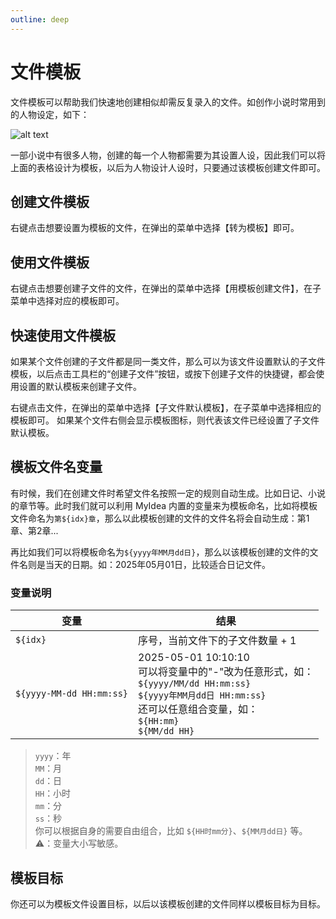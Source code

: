 ```yaml
---
outline: deep
---
```


# 文件模板

文件模板可以帮助我们快速地创建相似却需反复录入的文件。如创作小说时常用到的人物设定，如下：

![alt text](/images/file-template.png)

一部小说中有很多人物，创建的每一个人物都需要为其设置人设，因此我们可以将上面的表格设计为模板，以后为人物设计人设时，只要通过该模板创建文件即可。

## 创建文件模板

右键点击想要设置为模板的文件，在弹出的菜单中选择【转为模板】即可。

## 使用文件模板

右键点击想要创建子文件的文件，在弹出的菜单中选择【用模板创建文件】，在子菜单中选择对应的模板即可。

## 快速使用文件模板

如果某个文件创建的子文件都是同一类文件，那么可以为该文件设置默认的子文件模板，以后点击工具栏的“创建子文件”按钮，或按下创建子文件的快捷键，都会使用设置的默认模板来创建子文件。

右键点击文件，在弹出的菜单中选择【子文件默认模板】，在子菜单中选择相应的模板即可。
如果某个文件右侧会显示模板图标，则代表该文件已经设置了子文件默认模板。

## 模板文件名变量

有时候，我们在创建文件时希望文件名按照一定的规则自动生成。比如日记、小说的章节等。此时我们就可以利用 MyIdea 内置的变量来为模板命名，比如将模板文件命名为`第${idx}章`，那么以此模板创建的文件的文件名将会自动生成：第1章、第2章...

再比如我们可以将模板命名为`${yyyy年MM月dd日}`，那么以该模板创建的文件的文件名则是当天的日期。如：2025年05月01日，比较适合日记文件。

### 变量说明

| 变量 | 结果 |
| --- | --- |
| `${idx}` | 序号，当前文件下的子文件数量 + 1 |
| `${yyyy-MM-dd HH:mm:ss}` | 2025-05-01 10:10:10<br>可以将变量中的"-"改为任意形式，如：<br>`${yyyy/MM/dd HH:mm:ss}`<br>`${yyyy年MM月dd日 HH:mm:ss}`<br>还可以任意组合变量，如：<br>`${HH:mm}`<br>`${MM/dd HH}`|

> `yyyy`：年<br>
> `MM`：月<br>
> `dd`：日<br>
> `HH`：小时<br>
> `mm`：分<br>
> `ss`：秒<br>
> 你可以根据自身的需要自由组合，比如 `${HH时mm分}`、`${MM月dd日}` 等。<br>
> ⚠️：变量大小写敏感。

## 模板目标

你还可以为模板文件设置目标，以后以该模板创建的文件同样以模板目标为目标。